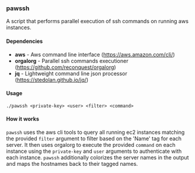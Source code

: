 ### pawssh

A script that performs parallel execution of ssh commands on running aws instances.

#### Dependencies

* **aws** - Aws command line interface (https://aws.amazon.com/cli/)
* **orgalorg** - Parallel ssh commands executioner (https://github.com/reconquest/orgalorg)
* **jq** - Lightweight command line json processor (https://stedolan.github.io/jq/)

#### Usage

    ./pawssh <private-key> <user> <filter> <command>


#### How it works

`pawssh` uses the aws cli tools to query all running ec2 instances matching the provided `filter` argument to filter based on the 'Name' tag for each server. It then uses orgalorg to execute the provided `command` on each instance using the `private-key` and `user` arguments to authenticate with each instance. `pawssh` additionally colorizes the server names in the output and maps the hostnames back to their tagged names.
